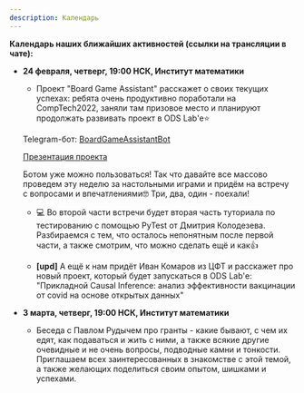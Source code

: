 ```yaml
---
description: Календарь
---
```

**Календарь наших ближайших активностей (ссылки на трансляции в чате):**

* **24 февраля, четверг, 19:00 НСК, Институт математики**
  * Проект "Board Game Assistant" расскажет о своих текущих успехах: ребята очень продуктивно поработали на CompTech2022, заняли там призовое место и планируют продолжать развивать проект в ODS Lab'е⭐

  Telegram-бот: [BoardGameAssistantBot](https://t.me/BoardGameAssistantBot)

  [Презентация проекта](https://www.youtube.com/embed/-TE2cudI-aM)

    Ботом уже можно пользоваться! Так что давайте все массово проведем эту неделю за настольными играми и придём на встречу с вопросами и впечатлениями🤓 Три, два, один - поехали!

  * 💻 Во второй части встречи будет вторая часть туториала по тестированию с помощью PyTest от Дмитрия Колодезева. Разбираемся с тем, что осталось непонятным после первой части, а также смотрим, что можно сделать ещё и как👍

  * **[upd]** А ещё к нам придёт Иван Комаров из ЦФТ и расскажет про новый проект, который будет запускаться в ODS Lab'е: "Прикладной Causal Inference: анализ эффективности вакцинации от covid на основе открытых данных"


* **3 марта, четверг, 19:00 НСК, Институт математики**
  * Беседа с Павлом Рудычем про гранты - какие бывают, с чем их едят, как подаваться и жить с ними, а также всякие другие очевидные и не очень вопросы, подводные камни и тонкости. Приглашаем всех заинтересованных в знакомстве с этой темой, а также желающих поделиться своим опытом, шишками и успехами.
